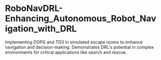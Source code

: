 # RoboNavDRL-Enhancing_Autonomous_Robot_Navigation_with_DRL
 Implementing DDPG and TD3 in simulated escape rooms to enhance navigation and decision-making. Demonstrates DRL's potential in complex environments for critical applications like search and rescue.
